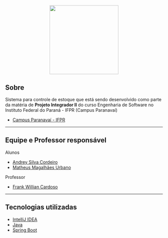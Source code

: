 <h1 align=center>
    <img width="220" src=https://upload.wikimedia.org/wikipedia/commons/thumb/2/25/Instituto_Federal_do_Paran%C3%A1_-_Marca_Vertical_2015.svg/1200px-Instituto_Federal_do_Paran%C3%A1_-_Marca_Vertical_2015.svg.png>
</h1>

## Sobre

Sistema para controle de estoque que está sendo desenvolvido como parte da matéria de **Projeto Integrador II** do curso Engenharia de Software no Instituto Federal do Paraná - IFPR (Campus Paranavaí)

- [Campus Paranavaí - IFPR](https://paranavai.ifpr.edu.br)

---
## Equipe e Professor responsável
Alunos

- [Andrey Silva Cordeiro](https://github.com/AndreyCordeiro)
- [Matheus Magalhães Urbano](https://github.com/magalhaesmth)

Professor
- [Frank Willian Cardoso](https://github.com/frankwco)

---

## Tecnologias utilizadas

- [IntelliJ IDEA](https://www.jetbrains.com/idea/)
- [Java](https://www.java.com/pt-BR/)
- [Spring Boot](https://spring.io/projects/spring-boot)
